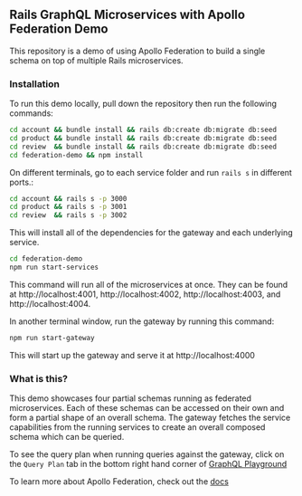 ## Rails GraphQL Microservices with Apollo Federation Demo

This repository is a demo of using Apollo Federation to build a single schema on top of multiple Rails microservices.
### Installation

To run this demo locally, pull down the repository then run the following commands:

```sh
cd account && bundle install && rails db:create db:migrate db:seed
cd product && bundle install && rails db:create db:migrate db:seed
cd review  && bundle install && rails db:create db:migrate db:seed
cd federation-demo && npm install
```
On different terminals, go to each service folder and run `rails s` in different ports.:
```sh
cd account && rails s -p 3000
cd product && rails s -p 3001
cd review  && rails s -p 3002
```

This will install all of the dependencies for the gateway and each underlying service.

```sh
cd federation-demo
npm run start-services
```

This command will run all of the microservices at once. They can be found at http://localhost:4001, http://localhost:4002, http://localhost:4003, and http://localhost:4004.

In another terminal window, run the gateway by running this command:

```sh
npm run start-gateway
```

This will start up the gateway and serve it at http://localhost:4000

### What is this?

This demo showcases four partial schemas running as federated microservices. Each of these schemas can be accessed on their own and form a partial shape of an overall schema. The gateway fetches the service capabilities from the running services to create an overall composed schema which can be queried. 

To see the query plan when running queries against the gateway, click on the `Query Plan` tab in the bottom right hand corner of [GraphQL Playground](http://localhost:4000)

To learn more about Apollo Federation, check out the [docs](https://www.apollographql.com/docs/apollo-server/federation/introduction)
